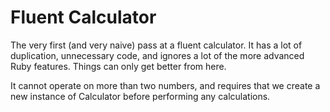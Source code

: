 # Fluent Calculator

The very first (and very naive) pass at a fluent calculator. It has a lot of duplication, unnecessary code, and ignores a lot of the more advanced Ruby features. Things can only get better from here.

It cannot operate on more than two numbers, and requires that we create a new instance of Calculator before performing any calculations.